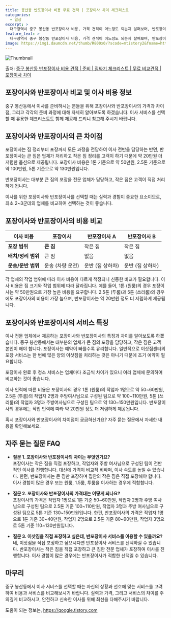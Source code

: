 ```yaml
---
title: 봉산동 반포장이사 비용 무료 견적 | 포장이사 차이 체크리스트
categories:
  - 일상
excerpt: >
  대구광역시 중구 봉산동 반포장이사 비용, 가격 견적이 어느정도 되는지 살펴보며, 반포장이사를 준비함에 있어 짐싸기 준비 체크리스트가 무엇인지 보겠습니다. 마지막으로 포장이사와 차이점을 통해 무료 비교견적으로 어떤 것이 더 합리적인 선택인지 공유 드립니다.중구 봉산동 포장이사 견적 샘플 보기 👈 클릭중구 봉산동 포장이사 가격 살펴보기 👈 클릭중구 봉산동 반포장이사 평균 이사 비용평수중구 봉산동 평균 이사 비용원룸 이사9평 이하 (1톤)30만원~투룸/쓰리룸 이사16평 ~ 20평 (2.5톤)80만원~쓰리룸 이사21평 (5톤) ~110만원~우리집 무료 이사견적 받기 👈 클릭포장 vs 반포장: 어떤 가장 큰 차이점이 있을까?이사업체를 선택할 때 포장과 반포장의 가장 큰 차이점을 알아봅시다.포장이사는 짐 정리..
feature_text: >
  대구광역시 중구 봉산동 반포장이사 비용, 가격 견적이 어느정도 되는지 살펴보며, 반포장이사를 준비함에 있어 짐싸기 준비 체크리스트가 무엇인지 보겠습니다. 마지막으로 포장이사와 차이점을 통해 무료 비교견적으로 어떤 것이 더 합리적인 선택인지 공유 드립니다.중구 봉산동 포장이사 견적 샘플 보기 👈 클릭중구 봉산동 포장이사 가격 살펴보기 👈 클릭중구 봉산동 반포장이사 평균 이사 비용평수중구 봉산동 평균 이사 비용원룸 이사9평 이하 (1톤)30만원~투룸/쓰리룸 이사16평 ~ 20평 (2.5톤)80만원~쓰리룸 이사21평 (5톤) ~110만원~우리집 무료 이사견적 받기 👈 클릭포장 vs 반포장: 어떤 가장 큰 차이점이 있을까?이사업체를 선택할 때 포장과 반포장의 가장 큰 차이점을 알아봅시다.포장이사는 짐 정리..
image: https://img1.daumcdn.net/thumb/R800x0/?scode=mtistory2&fname=https%3A%2F%2Fblog.kakaocdn.net%2Fdn%2Ft0UWd%2FbtsHbue2psO%2FX4gRBOhKkTS68fKhus5tok%2Fimg.webp
---
```


![Thumbnail](https://img1.daumcdn.net/thumb/R800x0/?scode=mtistory2&fname=https%3A%2F%2Fblog.kakaocdn.net%2Fdn%2Ft0UWd%2FbtsHbue2psO%2FX4gRBOhKkTS68fKhus5tok%2Fimg.webp)

<p>출처: <a href="https://qoogle.tistory.com/9636" rel="dofollow">중구 봉산동 반포장이사 비용 견적 | 준비 | 짐싸기 체크리스트 | 무료 비교견적 | 포장이사 차이</a> </p>

## 포장이사와 반포장이사 비교 및 이사 비용 정보



중구 봉산동에서 이사를 준비하시는 분들을 위해 포장이사와 반포장이사의 가격과 차이점, 그리고 각각의 준비 과정에 대해 자세히 알아보도록
하겠습니다. 이사 서비스를 선택할 때 유용한 체크리스트도 함께 제공해 드리니 참고해 주시기 바랍니다.



## 포장이사와 반포장이사의 큰 차이점

포장이사는 짐 정리부터 포장까지 모든 과정을 전담하여 이사 전반을 담당하는 반면, 반포장이사는 큰 짐은 업체가 처리하고 작은 짐 정리를
고객이 하기 때문에 약 20만원 더 저렴한 옵션으로 제공됩니다. 포장이사 비용은 1톤 기준으로 약 50만원, 2.5톤 기준으로 약
100만원, 5톤 기준으로 약 130만원입니다.

반포장이사는 대부분 큰 짐의 포장을 전문 업체가 담당하고, 작은 짐은 고객이 직접 처리하게 됩니다.

이사를 위한 포장이사와 반포장이사를 선택할 때는 실력과 경험이 중요한 요소이므로, 최소 2~3군데의 업체를 비교하여 선택하는 것이 좋습니다.

## 포장이사와 반포장이사의 비용 비교

**이사 비용** | **포장이사** | **반포장이사 A** | **반포장이사 B**  
---|---|---|---  
**포장 범위** | **큰 짐** | 작은 짐 | 작은 짐  
**배치/정리 범위** | 큰 짐 | 없음 | 없음  
**운송/운반 범위** | 운송 (차량 운전) | 운반 (짐 상하차) | 운반 (짐 상하차)  
  
각 업체의 작업 범위에 따라 이사 비용이 다르게 책정되니 신중한 비교가 필요합니다. 이사 비용은 짐 크기와 작업 범위에 따라 달라집니다.
예를 들어, 1톤 (원룸)의 경우 포장이사는 약 50만원으로 가장 높은 비용을 요구합니다. 2.5톤 (투룸)과 5톤 (쓰리룸)의 경우에도
포장이사의 비용이 가장 높으며, 반포장이사는 약 20만원 정도 더 저렴하게 제공됩니다.

## 포장이사와 반포장이사의 서비스 특징

이사 전문 업체에서 제공하는 포장이사와 반포장이사의 특징과 차이를 알아보도록 하겠습니다. 중구 봉산동에서는 대부분의 업체가 큰 짐의 포장을
담당하고, 작은 짐은 고객 본인이 해야 합니다. 포장이사는 예약이 빠를수록 유리합니다. 일반적으로 이삿짐센터의 포장 서비스는 한 번에 많은
양의 이삿짐을 처리하는 것은 아니기 때문에 조기 예약이 필요합니다.

포장이사 완료 후 청소 서비스는 업체마다 조금씩 차이가 있으니 여러 업체에 문의하여 비교하는 것이 좋습니다.

이사 인력에 따른 비용은 포장이사의 경우 1톤 (원룸)의 작업자 1명으로 약 50~60만원, 2.5톤 (투룸)의 작업자 2명과 주방여사님으로
구성된 팀으로 약 100~110만원, 5톤 (쓰리룸)의 작업자 3명과 주방여사님으로 구성된 팀으로 약 130~150만원입니다. 반포장이사의
경우에는 작업 인력에 따라 약 20만원 정도 더 저렴하게 제공됩니다.

혹시 포장이사와 반포장이사의 차이점이 궁금하신가요? 자주 묻는 질문에서 자세한 내용을 확인해보세요.

## 자주 묻는 질문 FAQ

  * **질문 1. 포장이사와 반포장이사의 차이는 무엇인가요?**  
포장이사는 작은 짐을 직접 포장하고, 작업자와 주방 여사님으로 구성된 팀이 전반적인 이사를 진행합니다. 대신에 가격이 비교적 비싸며, 이사
속도를 높일 수 있습니다. 한편, 반포장이사는 큰 짐만 포장하며 집안의 작은 짐은 직접 포장해야 합니다. 이사 경험이 많은 경우 또는 원룸,
1.5룸, 투룸을 이사하는 경우에 적합합니다.

  * **질문 2. 포장이사와 반포장이사의 가격대는 어떻게 되나요?**  
포장이사의 가격은 작업자 1명으로 1톤 기준 50~60만원, 작업자 2명과 주방 여사님으로 구성된 팀으로 2.5톤 기준 100~110만원,
작업자 3명과 주방 여사님으로 구성된 팀으로 5톤 기준 130~150만원입니다. 한편, 반포장이사의 가격은 작업자 1명으로 1톤 기준
30~40만원, 작업자 2명으로 2.5톤 기준 80~90만원, 작업자 3명으로 5톤 기준 110~130만원입니다.

  * **질문 3. 이삿짐을 직접 포장하고 싶은데, 반포장이사 서비스를 이용할 수 있을까요?**  
네, 이삿짐을 직접 포장하고 싶으시다면 반포장이사 서비스를 선택하실 수 있습니다. 반포장이사는 작은 짐을 직접 포장하고 큰 짐만 전문 업체가
포장하여 이사를 진행합니다. 이사 경험이 많은 경우에는 반포장이사가 적합한 선택일 수 있습니다.



## 마무리

중구 봉산동에서 이사 서비스를 선택할 때는 자신의 상황과 선호에 맞는 서비스를 고려하여 비용과 서비스를 비교해보시기 바랍니다. 실력과 가격,
그리고 서비스의 차이를 주의깊게 비교하시고, 안전하고 신속한 이사를 위해 최선을 다해주시기 바랍니다.





 

도움이 되는 정보는, <a href="https://qoogle.tistory.com" rel="dofollow">https://qoogle.tistory.com</a>


